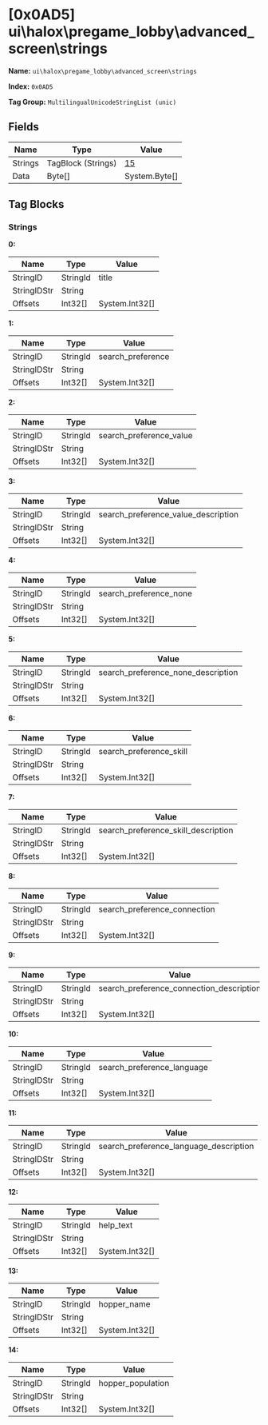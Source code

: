# [0x0AD5] ui\halox\pregame_lobby\advanced_screen\strings

**Name:** ```ui\halox\pregame_lobby\advanced_screen\strings```

**Index:** ```0x0AD5```

**Tag Group:** ```MultilingualUnicodeStringList (unic)```

## Fields

Name	| Type	| Value
---	|---	|---	|
Strings	|TagBlock (Strings)	|[15](#strings)
Data	|Byte[]	|System.Byte[]


## Tag Blocks

### Strings

**0:**

Name	| Type	| Value
---	|---	|---	|
StringID	|StringId	|title
StringIDStr	|String	|
Offsets	|Int32[]	|System.Int32[]


**1:**

Name	| Type	| Value
---	|---	|---	|
StringID	|StringId	|search_preference
StringIDStr	|String	|
Offsets	|Int32[]	|System.Int32[]


**2:**

Name	| Type	| Value
---	|---	|---	|
StringID	|StringId	|search_preference_value
StringIDStr	|String	|
Offsets	|Int32[]	|System.Int32[]


**3:**

Name	| Type	| Value
---	|---	|---	|
StringID	|StringId	|search_preference_value_description
StringIDStr	|String	|
Offsets	|Int32[]	|System.Int32[]


**4:**

Name	| Type	| Value
---	|---	|---	|
StringID	|StringId	|search_preference_none
StringIDStr	|String	|
Offsets	|Int32[]	|System.Int32[]


**5:**

Name	| Type	| Value
---	|---	|---	|
StringID	|StringId	|search_preference_none_description
StringIDStr	|String	|
Offsets	|Int32[]	|System.Int32[]


**6:**

Name	| Type	| Value
---	|---	|---	|
StringID	|StringId	|search_preference_skill
StringIDStr	|String	|
Offsets	|Int32[]	|System.Int32[]


**7:**

Name	| Type	| Value
---	|---	|---	|
StringID	|StringId	|search_preference_skill_description
StringIDStr	|String	|
Offsets	|Int32[]	|System.Int32[]


**8:**

Name	| Type	| Value
---	|---	|---	|
StringID	|StringId	|search_preference_connection
StringIDStr	|String	|
Offsets	|Int32[]	|System.Int32[]


**9:**

Name	| Type	| Value
---	|---	|---	|
StringID	|StringId	|search_preference_connection_description
StringIDStr	|String	|
Offsets	|Int32[]	|System.Int32[]


**10:**

Name	| Type	| Value
---	|---	|---	|
StringID	|StringId	|search_preference_language
StringIDStr	|String	|
Offsets	|Int32[]	|System.Int32[]


**11:**

Name	| Type	| Value
---	|---	|---	|
StringID	|StringId	|search_preference_language_description
StringIDStr	|String	|
Offsets	|Int32[]	|System.Int32[]


**12:**

Name	| Type	| Value
---	|---	|---	|
StringID	|StringId	|help_text
StringIDStr	|String	|
Offsets	|Int32[]	|System.Int32[]


**13:**

Name	| Type	| Value
---	|---	|---	|
StringID	|StringId	|hopper_name
StringIDStr	|String	|
Offsets	|Int32[]	|System.Int32[]


**14:**

Name	| Type	| Value
---	|---	|---	|
StringID	|StringId	|hopper_population
StringIDStr	|String	|
Offsets	|Int32[]	|System.Int32[]


